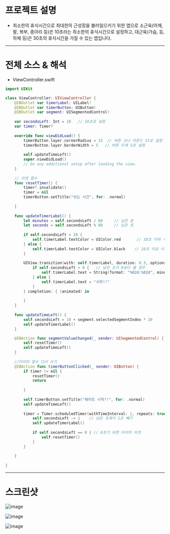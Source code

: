 # 프로젝트 설명
+ 최소한의 휴식시간으로 최대한의 근성장을 불러일으키기 위한 앱으로 소근육(어깨, 팔, 복부, 종아리 등)은 10초라는 최소한의 휴식시간으로 설정하고, 대근육(가슴, 등, 하체 등)은 30초의 휴식시간을 가질 수 있는 앱입니다.
---

# 전체 소스 & 해석
+ ViewController.swift

```swift
import UIKit

class ViewController: UIViewController {
    @IBOutlet var timerLabel: UILabel!
    @IBOutlet var timerButton: UIButton!
    @IBOutlet var segment: UISegmentedControl!
    
    var secondsLeft: Int = 10   // 10초로 설정
    var timer: Timer?
    
    override func viewDidLoad() {
        timerButton.layer.cornerRadius = 15  // 버튼 코너 라운드 15로 설정
        timerButton.layer.borderWidth = 5   // 버튼 두께 5로 설정
        
        self.updateTimeLeft()
        super.viewDidLoad()
        // Do any additional setup after loading the view.
    }
    
    // 리셋 함수 
    func resetTimer() {
        timer?.invalidate()
        timer = nil
        timerButton.setTitle("쉬는 시간", for: .normal)
        
    }
    
    func updateTimerLabel() {
        let minutes = self.secondsLeft / 60     // 남은 분
        let seconds = self.secondsLeft % 60     // 남은 초
        
        if self.secondsLeft < 10 {
            self.timerLabel.textColor = UIColor.red       // 10초 이하 시 텍스트 컬러 빨간색 
        } else {
            self.timerLabel.textColor = UIColor.black    // 10초 이상 시 텍스트 컬러 검은색  
        }
        
        UIView.transition(with: self.timerLabel, duration: 0.3, options: .transitionFlipFromBottom) {
            if self.secondsLeft > 0 {   // 남은 초가 0보다 클 경우 
                self.timerLabel.text = String(format: "%02d:%02d", minutes, seconds) // 분이랑 초가 나오게 설정 
            } else {
                self.timerLabel.text = "시작!!"
            }
        } completion: { (animated) in
            
        }
    }
    
    func updateTimeLeft() {
        self.secondsLeft = 10 + segment.selectedSegmentIndex * 20
        self.updateTimerLabel()
    }

    @IBAction func segmentValueChanged(_ sender: UISegmentedControl) {
        self.resetTimer()
        self.updateTimeLeft()
    }
    
    //타이머 함수 다시 쓰기
    @IBAction func timerButtonClicked(_ sender: UIButton) {
        if timer != nil { 
            resetTimer()
            return
            
        }
        
        self.timerButton.setTitle("웨이트 시작!!", for: .normal)
        self.updateTimeLeft()
        
        timer = Timer.scheduledTimer(withTimeInterval: 1, repeats: true) { (t) in
            self.secondsLeft -= 1    // 남은 초에서 1초 빼기 
            self.updateTimerLabel()
            
            if self.secondsLeft == 0 { // 0초가 되면 타이머 리셋
                self.resetTimer()
            }
        }
        
    }
    
}
```
---

# 스크린샷
![image](https://user-images.githubusercontent.com/106370789/174237395-851e28ce-2826-4573-b84b-11929020c0a7.png)

![image](https://user-images.githubusercontent.com/106370789/174237422-25b02009-0cf8-4be7-a6f2-77e54ec8d6d4.png)

![image](https://user-images.githubusercontent.com/106370789/174237452-be22b0f4-ca6c-4260-992c-46492a7b82b6.png)






